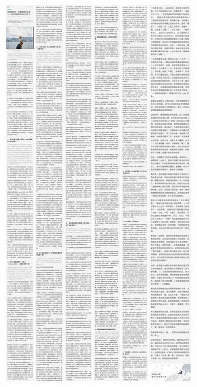 ![](https://raw.githubusercontent.com/reporterr/reporter/master/pictures/r8-1.jpg)
![](https://raw.githubusercontent.com/reporterr/reporter/master/pictures/r8-2.jpg)
![](https://raw.githubusercontent.com/reporterr/reporter/master/pictures/r8-3.jpg)
![](https://raw.githubusercontent.com/reporterr/reporter/master/pictures/r8-4.jpg)
![](https://raw.githubusercontent.com/reporterr/reporter/master/pictures/r8-5.jpg)
![](https://raw.githubusercontent.com/reporterr/reporter/master/pictures/r8-6.jpg)
